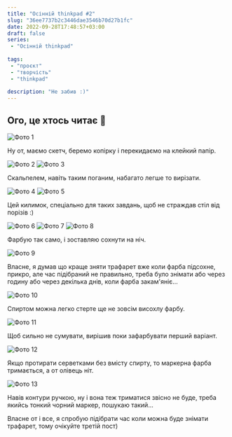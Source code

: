 ```yaml
---
title: "Осінній thinkpad #2"
slug: "36ee7737b2c3446dae3546b70d27b1fc"
date: 2022-09-28T17:48:57+03:00
draft: false
series:
 - "Осінній thinkpad"
 
tags:
 - "проєкт"
 - "творчість"
 - "thinkpad"
 
description: "Не забив :)"
---
```


## Ого, це хтось читає 👀

![Фото 1](1.jpg)

Ну от, маємо скетч, беремо копірку і перекидаємо на клейкий папір.

![Фото 2](2.jpg)
![Фото 3](3.jpg)

Скальпелем, навіть таким поганим, набагато легше то вирізати.

![Фото 4](4.jpg)
![Фото 5](5.jpg)

Цей килимок, спеціально для таких завдань, щоб не страждав стіл від порізів :)

![Фото 6](6.jpg)
![Фото 7](7.jpg)
![Фото 8](8.jpg)

Фарбую так само, і зоставляю сохнути на ніч.

![Фото 9](9.jpg)

Власне, я думав що краще зняти трафарет вже коли фарба підсохне, прикро, але час підібраний не правильно, треба було знімати або через годину або через декілька днів, коли фарба закам'яніє...

![Фото 10](10.jpg)

Спиртом можна легко стерте ще не зовсім висохлу фарбу.

![Фото 11](11.jpg)

Щоб сильно не сумувати, вирішив поки зафарбувати перший варіант.

![Фото 12](12.jpg)

Якщо протирати серветками без вмісту спирту, то маркерна фарба тримається, а от олівець ніт.

![Фото 13](13.jpg)

Навів контури ручкою, ну і вона теж триматися звісно не буде, треба якийсь тонкий чорний маркер, пошукаю такий...

Власне от і все, я спробую підібрати час коли можна буде знімати трафарет, тому очікуйте третій пост)
